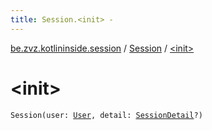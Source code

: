 ```yaml
---
title: Session.<init> - 
---
```


[be.zvz.kotlininside.session](../index.html) / [Session](index.html) / [&lt;init&gt;](./-init-.html)

# &lt;init&gt;

`Session(user: `[`User`](../../be.zvz.kotlininside.session.user/-user/index.html)`, detail: `[`SessionDetail`](../-session-detail/index.html)`?)`